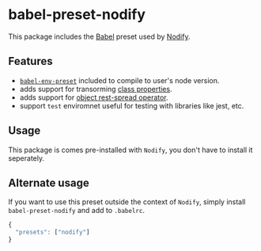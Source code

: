 # babel-preset-nodify

This package includes the [Babel](https://babeljs.io) preset used by [Nodify](https://github/com/shrynx/nodify).

## Features

-   [`babel-env-preset`](http://babeljs.io/docs/plugins/preset-env/) included to compile to user's node version.
-   adds support for transorming [class properties](https://babeljs.io/docs/plugins/transform-class-properties).
-   adds support for [object rest-spread operator](https://babeljs.io/docs/plugins/transform-object-rest-spread/).
-   support `test` enviromnet useful for testing with libraries like jest, etc.

## Usage

This package is comes pre-installed with `Nodify`, you don't have to install it seperately.

## Alternate usage

If you want to use this preset outside the context of `Nodify`,
simply install `babel-preset-nodify` and add to `.babelrc`.

```javascript
{
  "presets": ["nodify"]
}
```
